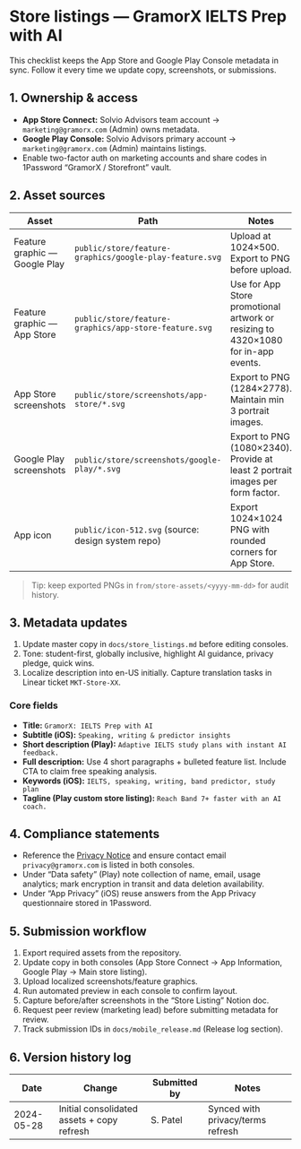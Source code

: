 # Store listings — GramorX IELTS Prep with AI

This checklist keeps the App Store and Google Play Console metadata in sync. Follow it every time we update copy, screenshots, or submissions.

## 1. Ownership & access

- **App Store Connect:** Solvio Advisors team account → `marketing@gramorx.com` (Admin) owns metadata.
- **Google Play Console:** Solvio Advisors primary account → `marketing@gramorx.com` (Admin) maintains listings.
- Enable two-factor auth on marketing accounts and share codes in 1Password &ldquo;GramorX / Storefront&rdquo; vault.

## 2. Asset sources

| Asset                         | Path                                                    | Notes                                                                             |
| ----------------------------- | ------------------------------------------------------- | --------------------------------------------------------------------------------- |
| Feature graphic — Google Play | `public/store/feature-graphics/google-play-feature.svg` | Upload at 1024×500. Export to PNG before upload.                                  |
| Feature graphic — App Store   | `public/store/feature-graphics/app-store-feature.svg`   | Use for App Store promotional artwork or resizing to 4320×1080 for in-app events. |
| App Store screenshots         | `public/store/screenshots/app-store/*.svg`              | Export to PNG (1284×2778). Maintain min 3 portrait images.                        |
| Google Play screenshots       | `public/store/screenshots/google-play/*.svg`            | Export to PNG (1080×2340). Provide at least 2 portrait images per form factor.    |
| App icon                      | `public/icon-512.svg` (source: design system repo)      | Export 1024×1024 PNG with rounded corners for App Store.                          |

> Tip: keep exported PNGs in `from/store-assets/<yyyy-mm-dd>` for audit history.

## 3. Metadata updates

1. Update master copy in `docs/store_listings.md` before editing consoles.
2. Tone: student-first, globally inclusive, highlight AI guidance, privacy pledge, quick wins.
3. Localize description into en-US initially. Capture translation tasks in Linear ticket `MKT-Store-XX`.

### Core fields

- **Title:** `GramorX: IELTS Prep with AI`
- **Subtitle (iOS):** `Speaking, writing & predictor insights`
- **Short description (Play):** `Adaptive IELTS study plans with instant AI feedback.`
- **Full description:** Use 4 short paragraphs + bulleted feature list. Include CTA to claim free speaking analysis.
- **Keywords (iOS):** `IELTS, speaking, writing, band predictor, study plan`
- **Tagline (Play custom store listing):** `Reach Band 7+ faster with an AI coach.`

## 4. Compliance statements

- Reference the [Privacy Notice](/legal/privacy) and ensure contact email `privacy@gramorx.com` is listed in both consoles.
- Under &ldquo;Data safety&rdquo; (Play) note collection of name, email, usage analytics; mark encryption in transit and data deletion availability.
- Under &ldquo;App Privacy&rdquo; (iOS) reuse answers from the App Privacy questionnaire stored in 1Password.

## 5. Submission workflow

1. Export required assets from the repository.
2. Update copy in both consoles (App Store Connect → App Information, Google Play → Main store listing).
3. Upload localized screenshots/feature graphics.
4. Run automated preview in each console to confirm layout.
5. Capture before/after screenshots in the &ldquo;Store Listing&rdquo; Notion doc.
6. Request peer review (marketing lead) before submitting metadata for review.
7. Track submission IDs in `docs/mobile_release.md` (Release log section).

## 6. Version history log

| Date       | Change                                     | Submitted by | Notes                             |
| ---------- | ------------------------------------------ | ------------ | --------------------------------- |
| 2024-05-28 | Initial consolidated assets + copy refresh | S. Patel     | Synced with privacy/terms refresh |
